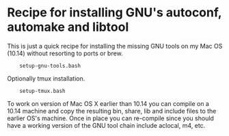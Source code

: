 
# Recipe for installing GNU's autoconf, automake and libtool

This is just a quick recipe for installing the missing GNU
tools on my Mac OS (10.14) without resorting to ports or brew.

```shell
    setup-gnu-tools.bash
```

Optionally tmux installation.

```shell
    setup-tmux.bash
```

To work on version of Mac OS X earlier than 10.14 you can compile
on a 10.14 machine and copy the resulting bin, share, lib and include
files to the earlier OS's machine. Once in place you can re-compile
since you should have a working version of the GNU tool chain include 
aclocal, m4, etc.



